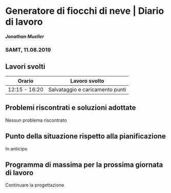 # Generatore di fiocchi di neve | Diario di lavoro
##### Jonathan Mueller
### SAMT, 11.08.2019

## Lavori svolti


|Orario        |Lavoro svolto                 |
|--------------|------------------------------|
|12:15 - 16:20 |Salvataggio e caricamento punti |

##  Problemi riscontrati e soluzioni adottate

Nessun problema riscontrato

##  Punto della situazione rispetto alla pianificazione

In anticipo

## Programma di massima per la prossima giornata di lavoro

Continuare la progettazione
